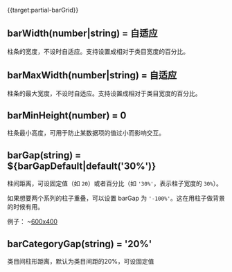 {{target:partial-barGrid}}

## barWidth(number|string) = 自适应
柱条的宽度，不设时自适应。支持设置成相对于类目宽度的百分比。

## barMaxWidth(number|string) = 自适应
柱条的最大宽度，不设时自适应。支持设置成相对于类目宽度的百分比。

## barMinHeight(number) = 0
柱条最小高度，可用于防止某数据项的值过小而影响交互。

## barGap(string) = ${barGapDefault|default('30%')}
柱间距离，可设固定值（如 `20`）或者百分比（如 `'30%'`，表示柱子宽度的 `30%`）。

如果想要两个系列的柱子重叠，可以设置 barGap 为 `'-100%'`。这在用柱子做背景的时候有用。

例子：
~[600x400](${galleryViewPath}doc-example/barGrid-barGap&reset=1&edit=1)

## barCategoryGap(string) = '20%'
类目间柱形距离，默认为类目间距的20%，可设固定值
